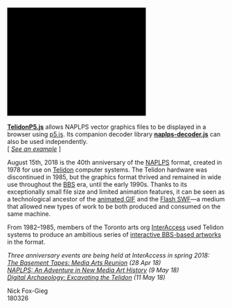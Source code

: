 ![TelidonP5](/rosetta_stone/cover/screenshots/shark.gif)

<p>
	<b><a href="https://github.com/n1ckfg/Telidon/blob/master/js/telidon/TelidonP5.js">TelidonP5.js</a></b> allows NAPLPS vector graphics files to be displayed in a browser using <a href="https://p5js.org/">p5.js</a>. Its companion decoder library <b><a href="https://github.com/n1ckfg/Telidon/blob/master/js/telidon/naplps-decoder.js">naplps-decoder.js</a></b> can also be used independently.<br/>
	[ <a href="https://n1ckfg.github.io/Telidon/"><i>See an example</i></a> ]
</p>
<p>
	August 15th, 2018 is the 40th anniversary of the <a href="https://en.wikipedia.org/wiki/NAPLPS">NAPLPS</a> format, created in 1978 for use on <a href="https://en.wikipedia.org/wiki/Telidon">Telidon</a> computer systems. The Telidon hardware was discontinued in 1985, but the graphics format thrived and remained in wide use throughout the <a href="https://en.wikipedia.org/wiki/Bulletin_board_system">BBS</a> era, until the early 1990s. Thanks to its exceptionally small file size and limited animation features, it can be seen as a technological ancestor of the <a href="https://en.wikipedia.org/wiki/GIF#Animated_GIF">animated GIF</a> and the <a href="https://en.wikipedia.org/wiki/SWF">Flash SWF</a>&mdash;a medium that allowed new types of work to be both produced and consumed on the same machine.
</p>
<p>
	From 1982&ndash;1985, members of the Toronto arts org <a href="http://interaccess.org/">InterAccess</a> used Telidon systems to produce an ambitious series of <a href="https://motherboard.vice.com/en_us/article/ezveak/the-original-net-artists">interactive BBS-based artworks</a> in the format.
</p>
<p>
	<i>Three anniversary events are being held at InterAccess in spring 2018:<br/>
	<a href="http://interaccess.org/event/2018/basement-tapes-media-arts-reunion">The Basement Tapes: Media Arts Reunion</a> (28 Apr 18)<br>
	<a href="http://interaccess.org/event/2018/naplps-adventure-new-media-art-history">NAPLPS: An Adventure in New Media Art History</a> (9 May 18)<br/>
	<a href="http://interaccess.org/event/2018/digital-archaeology-excavating-telidon">Digital Archaeology: Excavating the Telidon</a> (11 May 18)</i>
</p>			
<p>
	Nick Fox-Gieg<br/>
	180326
</p>
